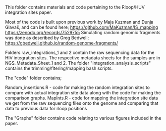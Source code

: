 This folder contains materials and code pertaining to the Rloop/HUV integration sites paper.

Most of the code is built upon previous work by Maja Kuzman and Dunja Glavaš, and can be found here;
https://github.com/MaKuzman/IS_mapping
https://zenodo.org/records/7529755
Simulating random genomic fragments was done as described by Greg Bedwell; 
https://gbedwell.github.io/random-genome-fragments/

Folders raw_integrations_1 and 2 contain the raw sequencing data for the HIV integration sites.
The respective metadata sheets for the samples are in NGS_Metadata_Sheet_1 and 2.
The folder "integration_analysis_scripts" contains the trimming/fltering/mapping bash scripts.

The "code" folder contains;

Random_insertions.R - code for making the random integration sites to compare with actual integration site data along with the code for making the comparison graphs.
MapInts.R - code for mapping the integration site data we get from the raw sequencing files onto the genome and comparing that data to previous data for rloop positions

The "Graphs" folder contains code relating to various figures included in the paper.
